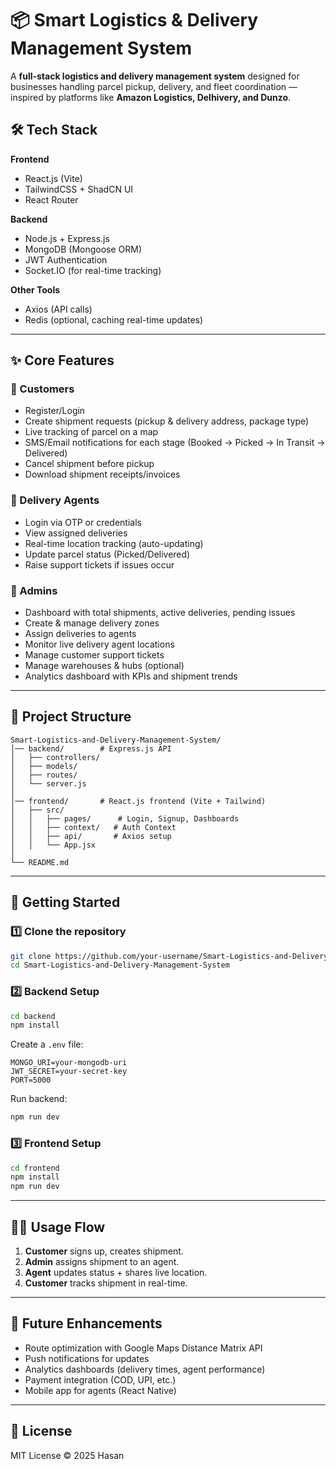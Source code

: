 
# 📦 Smart Logistics & Delivery Management System  

A **full-stack logistics and delivery management system** designed for businesses handling parcel pickup, delivery, and fleet coordination — inspired by platforms like **Amazon Logistics, Delhivery, and Dunzo**.  

## 🛠️ Tech Stack  
**Frontend**  
- React.js (Vite)  
- TailwindCSS + ShadCN UI  
- React Router  

**Backend**  
- Node.js + Express.js  
- MongoDB (Mongoose ORM)  
- JWT Authentication  
- Socket.IO (for real-time tracking)  

**Other Tools**  
- Axios (API calls)  
- Redis (optional, caching real-time updates)  

---

## ✨ Core Features  

### 👤 Customers  
- Register/Login  
- Create shipment requests (pickup & delivery address, package type)  
- Live tracking of parcel on a map  
- SMS/Email notifications for each stage (Booked → Picked → In Transit → Delivered)  
- Cancel shipment before pickup  
- Download shipment receipts/invoices  

### 🚚 Delivery Agents  
- Login via OTP or credentials  
- View assigned deliveries  
- Real-time location tracking (auto-updating)  
- Update parcel status (Picked/Delivered)  
- Raise support tickets if issues occur  

### 🏢 Admins  
- Dashboard with total shipments, active deliveries, pending issues  
- Create & manage delivery zones  
- Assign deliveries to agents  
- Monitor live delivery agent locations  
- Manage customer support tickets  
- Manage warehouses & hubs (optional)  
- Analytics dashboard with KPIs and shipment trends  

---

## 📂 Project Structure  
```
Smart-Logistics-and-Delivery-Management-System/
│── backend/        # Express.js API
│   ├── controllers/
│   ├── models/
│   ├── routes/
│   └── server.js
│
│── frontend/       # React.js frontend (Vite + Tailwind)
│   ├── src/
│   │   ├── pages/      # Login, Signup, Dashboards
│   │   ├── context/   # Auth Context
│   │   ├── api/       # Axios setup
│   │   └── App.jsx
│
└── README.md
```

---

## 🚀 Getting Started  

### 1️⃣ Clone the repository  
```bash
git clone https://github.com/your-username/Smart-Logistics-and-Delivery-Management-System.git
cd Smart-Logistics-and-Delivery-Management-System
```

### 2️⃣ Backend Setup  
```bash
cd backend
npm install
```
Create a `.env` file:  
```env
MONGO_URI=your-mongodb-uri
JWT_SECRET=your-secret-key
PORT=5000
```
Run backend:  
```bash
npm run dev
```

### 3️⃣ Frontend Setup  
```bash
cd frontend
npm install
npm run dev
```

---

## 🧑‍💻 Usage Flow  

1. **Customer** signs up, creates shipment.  
2. **Admin** assigns shipment to an agent.  
3. **Agent** updates status + shares live location.  
4. **Customer** tracks shipment in real-time.  

---

## 🔮 Future Enhancements  
- Route optimization with Google Maps Distance Matrix API  
- Push notifications for updates  
- Analytics dashboards (delivery times, agent performance)  
- Payment integration (COD, UPI, etc.)  
- Mobile app for agents (React Native)  

---

## 📜 License  
MIT License © 2025 Hasan